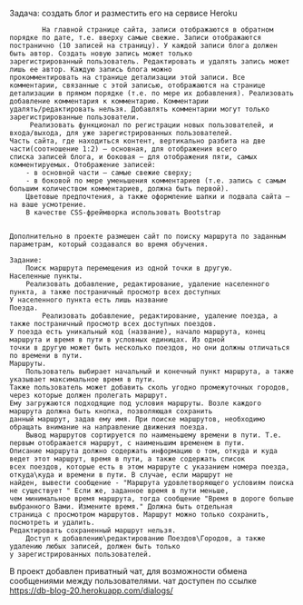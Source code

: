  Задача: создать блог и разместить его на сервисе Heroku
 
    	    На главной странице сайта, записи отображаются в обратном порядке по дате, т.е. вверху самые свежие. Записи отображаются
	постранично (10 записей на страницу). У каждой записи блога должен быть автор. Создать новую запись может только 
	зарегистрированный пользователь. Редактировать и удалять запись может лишь ее автор. Каждую запись блога можно 
	прокомментировать на странице детализации этой записи. Все комментарии, связанные с этой записью, отображаются на странице
	детализации в прямом порядке (т.е. по мере их добавления). Реализовать добавление комментария к комментарию. Комментарии
	удалять/редактировать нельзя. Добавлять комментарии могут только зарегистрированные пользователи. 
	     Реализовать функционал по регистрации новых пользователей, и входа/выхода, для уже зарегистрированных пользователей.
	Часть сайта, где находиться контент, вертикально разбита на две части(соотношение 1:2) – основная, для отображения всего 
	списка записей блога, и боковая – для отображения пяти, самых комментируемых. Отображение записей:
        - в основной части – самые свежие сверху;
        - в боковой по мере уменьшения комментариев (т.е. запись с самым большим количеством комментариев, должна быть первой). 
        Цветовые предпочтения, а также оформление шапки и подвала сайта – на ваше усмотрение.
        В качестве СSS-фреймворка использовать Bootstrap

    
    Дополнительно в проекте размешен сайт по поиску маршрута по заданным параметрам, который создавался во время обучения.
	
	Задание:
	    Поиск маршрута перемещения из одной точки в другую.
	Населенные пункты.
	    Реализовать добавление, редактирование, удаление населенного пункта, а также постраничный просмотр всех доступных
	У населенного пункта есть лишь название
	Поезда.
            Реализовать добавление, редактирование, удаление поезда, а также постраничный просмотр всех доступных поездов. 
	У поезда есть уникальный код (название), начало маршрута, конец маршрута и время в пути в условных единицах. Из одной 
	точки в другую может быть несколько поездов, но они должны отличаться по времени в пути.
	Маршруты.
	    Пользователь выбирает начальный и конечный пункт маршрута, а также указывает максимальное время в пути. 
	Также пользователь может добавить сколь угодно промежуточных городов, через которые должен пролегать маршрут. 
	Ему загружаются подходящие под условия маршруты. Возле каждого маршрута должна быть кнопка, позволяющая сохранить 
	данный маршрут, задав ему имя. При поиске маршрутов, необходимо обращать внимание на направление движения поезда.
	    Вывод маршрутов сортируется по наименьшему времени в пути. Т.е. первым отображается маршрут, с наименьшим временем в пути.
	Описание маршрута должно содержать информацию о том, откуда и куда ведет этот маршрут, время в пути, а также содержать список
	всех поездов, которые есть в этом маршруте с указанием номера поезда, откуда\куда и времени в пути. В случае, если маршрут не
	найден, вывести сообщение - "Маршрута удовлетворяющего условиям поиска не существует " Если же, заданное время в пути меньше,
	чем минимальное время маршрута, тогда сообщение "Время в дороге больше выбранного Вами. Измените время." Должна быть отдельная
	страница с просмотром маршрутов. Маршрут можно только сохранить, посмотреть и удалить. 
	Редактировать сохраненный маршрут нельзя.  
	    Доступ к добавлению\редактированию Поездов\Городов, а также удалению любых записей, должен быть только 
	у зарегистрированных пользователей.

   В проект добавлен приватный чат, для возможности обмена сообщениями между пользователями.
	чат доступен по ссылке https://db-blog-20.herokuapp.com/dialogs/
